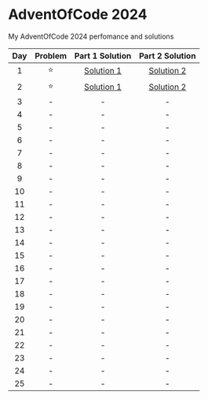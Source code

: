 # AdventOfCode 2024

My AdventOfCode 2024 perfomance and solutions

| Day | Problem | Part 1 Solution|Part 2 Solution|
|:-----:|:--------:|:--------:|:-------------:|
|1|:star:|[Solution 1](/Day1/aoc1_1.py)|[Solution 2](/Day1/aoc1_2.py)|
|2|:star:|[Solution 1](/Day2/aoc2_1.py)|[Solution 2](/Day2/aoc2_2.py)|
|3|-|-|-|
|4|-|-|-|
|5|-|-|-|
|6|-|-|-|
|7|-|-|-|
|8|-|-|-|
|9|-|-|-|
|10|-|-|-|
|11|-|-|-|
|12|-|-|-|
|13|-|-|-|
|14|-|-|-|
|15|-|-|-|
|16|-|-|-|
|17|-|-|-|
|18|-|-|-|
|19|-|-|-|
|20|-|-|-|
|21|-|-|-|
|22|-|-|-|
|23|-|-|-|
|24|-|-|-|
|25|-|-|-|
